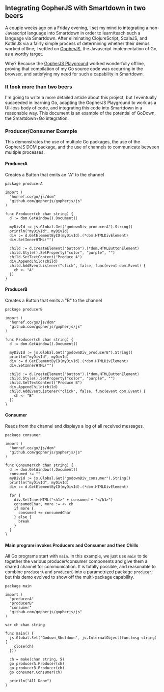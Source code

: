 ## Integrating GopherJS with Smartdown in two beers

A couple weeks ago on a Friday evening, I set my mind to integrating a non-Javascript language into Smartdown in order to learn/teach such a language via Smartdown. After eliminating ClojureScript, ScalaJS, and KotlinJS via a fairly simple process of determining whether their demos worked offline, I settled on [GopherJS](https://github.com/gopherjs/gopherjs), the Javascript implementation of Go, as a worthy target.

Why? Because the [GopherJS Playground](https://github.com/gopherjs/gopherjs.github.io) worked wonderfully offline, proving that compilation of my Go source code was occurring in the browser, and satisfying my need for such a capability in Smartdown.

### It took more than two beers

I'm going to write a more detailed article about this project, but I eventually succeeded in learning Go, adapting the GopherJS Playground to work as a UI-less body of code, and integrating this code into Smartdown in a reasonable way. This document is an example of the potential of GoDown, the Smartdown+Go integration.

### Producer/Consumer Example

This demonstrates the use of multiple Go packages, the use of the GopherJS DOM package, and the use of channels to communicate between multiple processes.

#### ProducerA

Creates a Button that emits an "A" to the channel

```go/playable/autoplay
package producerA

import (
  "honnef.co/go/js/dom"
  "github.com/gopherjs/gopherjs/js"
)

func Producer(ch chan string) {
  d := dom.GetWindow().Document()

  myDivId := js.Global.Get("godownDiv_producerA").String()
  println("myDivId", myDivId)
  div := d.GetElementByID(myDivId).(*dom.HTMLDivElement)
  div.SetInnerHTML("")

  child := d.CreateElement("button").(*dom.HTMLButtonElement)
  child.Style().SetProperty("color", "purple", "")
  child.SetTextContent("Produce A")
  div.AppendChild(child)
  child.AddEventListener("click", false, func(event dom.Event) {
    ch <- "A"
  })
}
```

#### ProducerB

Creates a Button that emits a "B" to the channel

```go/playable/autoplay
package producerB

import (
  "honnef.co/go/js/dom"
  "github.com/gopherjs/gopherjs/js"
)

func Producer(ch chan string) {
  d := dom.GetWindow().Document()

  myDivId := js.Global.Get("godownDiv_producerB").String()
  println("myDivId", myDivId)
  div := d.GetElementByID(myDivId).(*dom.HTMLDivElement)
  div.SetInnerHTML("")

  child := d.CreateElement("button").(*dom.HTMLButtonElement)
  child.Style().SetProperty("color", "purple", "")
  child.SetTextContent("Produce B")
  div.AppendChild(child)
  child.AddEventListener("click", false, func(event dom.Event) {
    ch <- "B"
  })
}
```


#### Consumer

Reads from the channel and displays a log of all received messages.


```go/playable/autoplay
package consumer

import (
  "honnef.co/go/js/dom"
  "github.com/gopherjs/gopherjs/js"
)

func Consumer(ch chan string) {
  d := dom.GetWindow().Document()
  consumed := ""
  myDivId := js.Global.Get("godownDiv_consumer").String()
  println("myDivId", myDivId)
  div := d.GetElementByID(myDivId).(*dom.HTMLDivElement)

  for {
    div.SetInnerHTML("<h1>" + consumed + "</h1>")
    consumedChar, more := <- ch
    if more {
      consumed += consumedChar
    } else {
      break
    }
  }
}
```


#### Main program invokes Producers and Consumer and then Chills

All Go programs start with `main`. In this example, we just use `main` to tie together the various producer/consumer components and give them a shared channel for communication. It is totally possible, and reasonable to combine `producerA` and `producerB` into a parametrized package `producer`; but this demo evolved to show off the multi-package capability.


```go/playable/autoplay
package main

import (
  "producerA"
  "producerB"
  "consumer"
  "github.com/gopherjs/gopherjs/js"
)

var ch chan string

func main() {
  js.Global.Set("Godown_Shutdown", js.InternalObject(func(msg string) {
    close(ch)
  }))

  ch = make(chan string, 5)
  go producerA.Producer(ch)
  go producerB.Producer(ch)
  go consumer.Consumer(ch)

  println("All Done")
}

```
